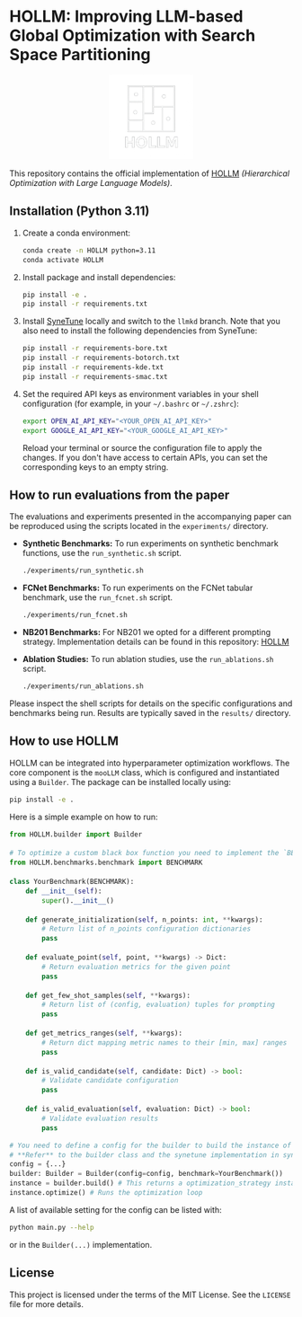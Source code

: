 # HOLLM: Improving LLM-based Global Optimization with Search Space Partitioning
<p align="center">
  <img src="./logo.png" alt="HOLLM Logo" width="150" height="150">
</p>

This repository contains the official implementation of [HOLLM](https://arxiv.org/abs/2505.21372v1) *(Hierarchical Optimization with Large Language Models)*.

## Installation (Python 3.11)

1.  Create a conda environment:
    ```bash
    conda create -n HOLLM python=3.11
    conda activate HOLLM
    ```

2.  Install package and install dependencies:
    ```bash
    pip install -e .
    pip install -r requirements.txt
    ```

3. Install [SyneTune](https://github.com/syne-tune/syne-tune) locally and switch to the `llmkd` branch. Note that you also need to install the following dependencies from SyneTune:
    ```bash
    pip install -r requirements-bore.txt
    pip install -r requirements-botorch.txt
    pip install -r requirements-kde.txt
    pip install -r requirements-smac.txt
    ```

4.  Set the required API keys as environment variables in your shell configuration (for example, in your `~/.bashrc` or `~/.zshrc`):

    ```bash
    export OPEN_AI_API_KEY="<YOUR_OPEN_AI_API_KEY>"
    export GOOGLE_AI_API_KEY="<YOUR_GOOGLE_AI_API_KEY>"
    ```

    Reload your terminal or source the configuration file to apply the changes. If you don't have access to certain APIs, you can set the corresponding keys to an empty string.

## How to run evaluations from the paper

The evaluations and experiments presented in the accompanying paper can be reproduced using the scripts located in the `experiments/` directory.

-   **Synthetic Benchmarks:** To run experiments on synthetic benchmark functions, use the `run_synthetic.sh` script.
    ```bash
    ./experiments/run_synthetic.sh
    ```
-   **FCNet Benchmarks:** To run experiments on the FCNet tabular benchmark, use the `run_fcnet.sh` script.
    ```bash
    ./experiments/run_fcnet.sh
    ```
-   **NB201 Benchmarks:** For NB201 we opted for a different prompting strategy. Implementation details can be found in this repository: [HOLLM](https://github.com/automl/hollm/tree/main )

-   **Ablation Studies:** To run ablation studies, use the `run_ablations.sh` script.
    ```bash
    ./experiments/run_ablations.sh
    ```

Please inspect the shell scripts for details on the specific configurations and benchmarks being run. Results are typically saved in the `results/` directory.


## How to use HOLLM
HOLLM can be integrated into hyperparameter optimization workflows. The core component is the `mooLLM` class, which is configured and instantiated using a `Builder`. The package can be installed locally using:
   ```bash
   pip install -e .
   ```

Here is a simple example on how to run:

```python
from HOLLM.builder import Builder

# To optimize a custom black box function you need to implement the `BENCHMARK` base class. Refer to the abstract base class for more details or the SyneTuneBenchmark for more details.
from HOLLM.benchmarks.benchmark import BENCHMARK

class YourBenchmark(BENCHMARK):
    def __init__(self):
        super().__init__()

    def generate_initialization(self, n_points: int, **kwargs):
        # Return list of n_points configuration dictionaries
        pass

    def evaluate_point(self, point, **kwargs) -> Dict:
        # Return evaluation metrics for the given point
        pass

    def get_few_shot_samples(self, **kwargs):
        # Return list of (config, evaluation) tuples for prompting
        pass

    def get_metrics_ranges(self, **kwargs):
        # Return dict mapping metric names to their [min, max] ranges
        pass

    def is_valid_candidate(self, candidate: Dict) -> bool:
        # Validate candidate configuration
        pass

    def is_valid_evaluation(self, evaluation: Dict) -> bool:
        # Validate evaluation results
        pass
```



```python
# You need to define a config for the builder to build the instance of the optimization strategy.
# **Refer** to the builder class and the synetune implementation in synetune_utils.py for more details.
config = {...}
builder: Builder = Builder(config=config, benchmark=YourBenchmark())
instance = builder.build() # This returns a optimization_strategy instance
instance.optimize() # Runs the optimization loop
```

A list of available setting for the config can be listed with:
```bash
python main.py --help
```
or in the `Builder(...)` implementation.

## License

This project is licensed under the terms of the MIT License. See the `LICENSE` file for more details.

